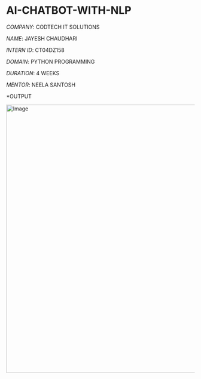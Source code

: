 # AI-CHATBOT-WITH-NLP

*COMPANY*: CODTECH IT SOLUTIONS

*NAME*: JAYESH CHAUDHARI

*INTERN ID*: CT04DZ158

*DOMAIN*: PYTHON PROGRAMMING

*DURATION*: 4 WEEKS

*MENTOR*: NEELA SANTOSH

*OUTPUT

<img width="1363" height="719" alt="Image" src="https://github.com/user-attachments/assets/31c7c9fe-570c-4330-9eb1-94d664b9c86f" />
